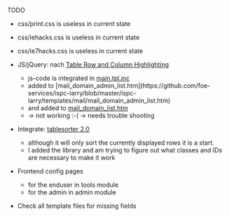 TODO
-   css/print.css is useless in current state
-   css/iehacks.css is useless in current state
-   css/ie7hacks.css is useless in current state

-   JS/jQuery: nach [Table Row and Column Highlighting](http://css-tricks.com/row-and-column-highlighting/)
    -   js-code is integrated in [main.tpl.inc](https://github.com/foe-services/ispc-larry/blob/master/ispc-larry/templates/main.tpl.htm)
    -   <colgroup class=""></colgroup> added to [mail_domain_admin_list.htm](https://github.com/foe-services/ispc-larry/blob/master/ispc-larry/templates/mail/mail_domain_admin_list.htm)
    -   and added to [mail_domain_list.htm](https://github.com/foe-services/ispc-larry/blob/master/ispc-larry/templates/mail/mail_domain_list.htm)
    -   -> not working :-( -> needs trouble shooting

-   Integrate: [tablesorter 2.0](http://tablesorter.com/docs/)
    -   although it will only sort the currently displayed rows it is a start.
    -   I added the library and am trying to figure out what classes and IDs are necessary to make it work

-   Frontend config pages
    -   for the enduser in tools module
    -   for the admin in admin module

-   Check all template files for missing fields